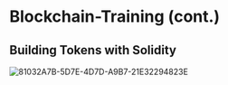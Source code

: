 # Blockchain-Training (cont.)

## Building Tokens with Solidity

![81032A7B-5D7E-4D7D-A9B7-21E32294823E](https://user-images.githubusercontent.com/16564975/210459109-a1f74a4f-ad78-41f5-ad1d-d2f4d526c5db.jpeg)

